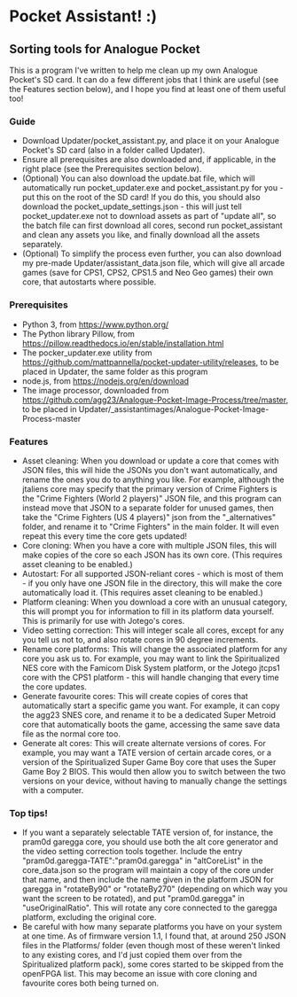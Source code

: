 # Pocket Assistant! :)
## Sorting tools for Analogue Pocket

This is a program I've written to help me clean up my own Analogue Pocket's SD card. It can do a few different jobs that I think are useful (see the Features section below), and I hope you find at least one of them useful too!

### Guide
- Download Updater/pocket_assistant.py, and place it on your Analogue Pocket's SD card (also in a folder called Updater).
- Ensure all prerequisites are also downloaded and, if applicable, in the right place (see the Prerequisites section below).
- (Optional) You can also download the update.bat file, which will automatically run pocket_updater.exe and pocket_assistant.py for you - put this on the root of the SD card! If you do this, you should also download the pocket_update_settings.json - this will just tell pocket_updater.exe not to download assets as part of "update all", so the batch file can first download all cores, second run pocket_assistant and clean any assets you like, and finally download all the assets separately.
- (Optional) To simplify the process even further, you can also download my pre-made Updater/assistant_data.json file, which will give all arcade games (save for CPS1, CPS2, CPS1.5 and Neo Geo games) their own core, that autostarts where possible.

### Prerequisites
- Python 3, from https://www.python.org/
- The Python library Pillow, from https://pillow.readthedocs.io/en/stable/installation.html
- The pocker_updater.exe utility from https://github.com/mattpannella/pocket-updater-utility/releases, to be placed in Updater, the same folder as this program
- node.js, from https://nodejs.org/en/download
- The image processor, downloaded from https://github.com/agg23/Analogue-Pocket-Image-Process/tree/master, to be placed in Updater/_assistantimages/Analogue-Pocket-Image-Process-master

### Features
- Asset cleaning: When you download or update a core that comes with JSON files, this will hide the JSONs you don't want automatically, and rename the ones you do to anything you like. For example, although the jtaliens core may specify that the primary version of Crime Fighters is the "Crime Fighters (World 2 players)" JSON file, and this program can instead move that JSON to a separate folder for unused games, then take the "Crime Fighters (US 4 players)" json from the "_alternatives" folder, and rename it to "Crime Fighters" in the main folder. It will even repeat this every time the core gets updated!
- Core cloning: When you have a core with multiple JSON files, this will make copies of the core so each JSON has its own core. (This requires asset cleaning to be enabled.)
- Autostart: For all supported JSON-reliant cores - which is most of them - if you only have one JSON file in the directory, this will make the core automatically load it. (This requires asset cleaning to be enabled.)
- Platform cleaning: When you download a core with an unusual category, this will prompt you for information to fill in its platform data yourself. This is primarily for use with Jotego's cores.
- Video setting correction: This will integer scale all cores, except for any you tell us not to, and also rotate cores in 90 degree increments.
- Rename core platforms: This will change the associated platform for any core you ask us to. For example, you may want to link the Spiritualized NES core with the Famicom Disk System platform, or the Jotego jtcps1 core with the CPS1 platform - this will handle changing that every time the core updates.
- Generate favourite cores: This will create copies of cores that automatically start a specific game you want. For example, it can copy the agg23 SNES core, and rename it to be a dedicated Super Metroid core that automatically boots the game, accessing the same save data file as the normal core too.
- Generate alt cores: This will create alternate versions of cores. For example, you may want a TATE version of certain arcade cores, or a version of the Spiritualized Super Game Boy core that uses the Super Game Boy 2 BIOS. This would then allow you to switch between the two versions on your device, without having to manually change the settings with a computer.

### Top tips!
- If you want a separately selectable TATE version of, for instance, the pram0d garegga core, you should use both the alt core generator and the video setting correction tools together. Include the entry "pram0d.garegga-TATE":"pram0d.garegga" in "altCoreList" in the core_data.json so the program will maintain a copy of the core under that name, and then include the name given in the platform JSON for garegga in "rotateBy90" or "rotateBy270" (depending on which way you want the screen to be rotated), and put "pram0d.garegga" in "useOriginalRatio". This will rotate any core connected to the garegga platform, excluding the original core.
- Be careful with how many separate platforms you have on your system at one time. As of firmware version 1.1, I found that, at around 250 JSON files in the Platforms/ folder (even though most of these weren't linked to any existing cores, and I'd just copied them over from the Spiritualized platform pack), some cores started to be skipped from the openFPGA list. This may become an issue with core cloning and favourite cores both being turned on.
